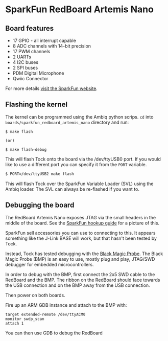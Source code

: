 SparkFun RedBoard Artemis Nano
==============================

## Board features

 - 17 GPIO - all interrupt capable
 - 8 ADC channels with 14-bit precision
 - 17 PWM channels
 - 2 UARTs
 - 4 I2C buses
 - 2 SPI buses
 - PDM Digital Microphone
 - Qwiic Connector

For more details [visit the SparkFun
website](https://www.sparkfun.com/products/15443).

## Flashing the kernel

The kernel can be programmed using the Ambiq python scrips. `cd` into `boards/sparkfun_redboard_artemis_nano`
directory and run:

```shell
$ make flash

(or)

$ make flash-debug
```

This will flash Tock onto the board via the /dev/ttyUSB0 port. If you would like to use a different port you can specify it from the `PORT` variable.

```bash
$ PORT=/dev/ttyUSB2 make flash
```

This will flash Tock over the SparkFun Variable Loader (SVL) using the Ambiq loader.
The SVL can always be re-flashed if you want to.


## Debugging the board

The RedBoard Artemis Nano exposes JTAG via the small headers in the middle of
the board. See the [SparkFun hookup guide](https://learn.sparkfun.com/tutorials/hookup-guide-for-the-sparkfun-redboard-artemis-nano/all) for a picture of this.

SparkFun sell accessories you can use to connecting to this. It appears
something like the J-Link BASE will work, but that hasn't been tested by Tock.

Instead, Tock has tested debugging with the [Black Magic Probe](https://black-magic.org/).
The Black Magic Probe (BMP) is an easy to use, mostly plug and play, JTAG/SWD debugger
for embedded microcontrollers.

In order to debug with the BMP, first connect the 2x5 SWD cable to the RedBoard
and the BMP. The ribbon on the RedBoard should face towards the USB
connection and on the BMP away from the USB connection.

Then power on both boards.

Fire up an ARM GDB instance and attach to the BMP with:

```
target extended-remote /dev/ttyACM0
monitor swdp_scan
attach 1
```

You can then use GDB to debug the RedBoard
